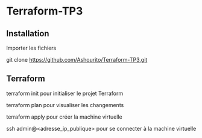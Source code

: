 # Terraform-TP3

## Installation
Importer les fichiers

git clone https://github.com/Ashourito/Terraform-TP3.git

## Terraform

terraform init pour initialiser le projet Terraform

terraform plan pour visualiser les changements

terraform apply pour créer la machine virtuelle

ssh admin@<adresse_ip_publique> pour se connecter à la machine virtuelle
